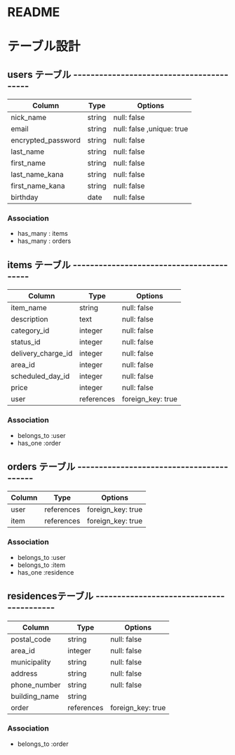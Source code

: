 # README

# テーブル設計

## users テーブル -----------------------------------------

| Column             | Type   | Options                   |
| ------------------ | ------ | --------------------      |
| nick_name          | string | null: false               |
| email              | string | null: false ,unique: true |
| encrypted_password | string | null: false               |
| last_name          | string | null: false               |
| first_name         | string | null: false               |
| last_name_kana     | string | null: false               |
| first_name_kana    | string | null: false               |
| birthday           | date   | null: false               |


### Association

- has_many : items
- has_many : orders

## items テーブル -----------------------------------------

| Column               | Type       | Options            |
| -------------------- | ---------- | -----------        |
| item_name            | string     | null: false        |
| description          | text       | null: false        |
| category_id          | integer    | null: false        |
| status_id            | integer    | null: false        |
| delivery_charge_id   | integer    | null: false        |
| area_id              | integer    | null: false        |
| scheduled_day_id    | integer    | null: false        |
| price                | integer     | null: false       |
| user                 | references | foreign_key: true  |

### Association

- belongs_to :user
- has_one  :order

## orders テーブル -----------------------------------------

| Column             | Type       | Options            |
| ------------------ | ---------- | -----------        |
| user               | references | foreign_key: true  |
| item               | references | foreign_key: true  |


### Association

- belongs_to :user
- belongs_to :item
- has_one  :residence

## residencesテーブル -----------------------------------------

| Column             | Type       | Options            |
| ------------------ | ---------- | ------------------ |
| postal_code        | string     | null: false        |
| area_id            | integer    | null: false        |
| municipality       | string     | null: false        |
| address            | string     | null: false        |
| phone_number       | string     | null: false        |
| building_name      | string     |                    |
| order              | references | foreign_key: true  |

### Association

- belongs_to :order
